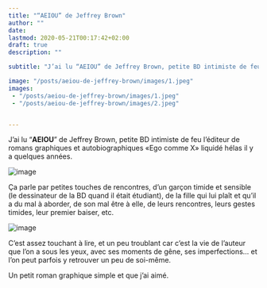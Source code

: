 ```yaml
---
title: "“AEIOU” de Jeffrey Brown"
author: ""
date: 
lastmod: 2020-05-21T00:17:42+02:00
draft: true
description: ""

subtitle: "J’ai lu “AEIOU” de Jeffrey Brown, petite BD intimiste de feu l’éditeur de romans graphiques et autobiographiques «Ego comme X» liquidé…"

image: "/posts/aeiou-de-jeffrey-brown/images/1.jpeg" 
images:
 - "/posts/aeiou-de-jeffrey-brown/images/1.jpeg"
 - "/posts/aeiou-de-jeffrey-brown/images/2.jpeg"


---
```


J’ai lu “**AEIOU**” de Jeffrey Brown, petite BD intimiste de feu l’éditeur de romans graphiques et autobiographiques «Ego comme X» liquidé hélas il y a quelques années. 




![image](/posts/aeiou-de-jeffrey-brown/images/1.jpeg#layoutTextWidth)



Ça parle par petites touches de rencontres, d’un garçon timide et sensible (le dessinateur de la BD quand il était étudiant), de la fille qui lui plaît et qu’il a du mal à aborder, de son mal être à elle, de leurs rencontres, leurs gestes timides, leur premier baiser, etc.




![image](/posts/aeiou-de-jeffrey-brown/images/2.jpeg#layoutTextWidth)



C’est assez touchant à lire, et un peu troublant car c’est la vie de l’auteur que l’on a sous les yeux, avec ses moments de gêne, ses imperfections… et l’on peut parfois y retrouver un peu de soi-même.

Un petit roman graphique simple et que j’ai aimé.
